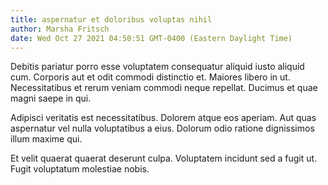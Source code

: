 ```yaml
---
title: aspernatur et doloribus voluptas nihil
author: Marsha Fritsch
date: Wed Oct 27 2021 04:50:51 GMT-0400 (Eastern Daylight Time)
---
```

Debitis pariatur porro esse voluptatem consequatur aliquid iusto aliquid cum. Corporis aut et odit commodi distinctio et. Maiores libero in ut. Necessitatibus et rerum veniam commodi neque repellat. Ducimus et quae magni saepe in qui.

 Adipisci veritatis est necessitatibus. Dolorem atque eos aperiam. Aut quas aspernatur vel nulla voluptatibus a eius. Dolorum odio ratione dignissimos illum maxime qui.

 Et velit quaerat quaerat deserunt culpa. Voluptatem incidunt sed a fugit ut. Fugit voluptatum molestiae nobis.